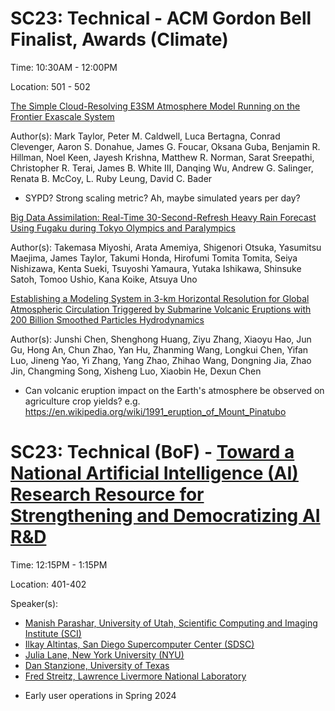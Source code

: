 # SC23: Technical - ACM Gordon Bell Finalist, Awards (Climate)

Time: 10:30AM - 12:00PM

Location: 501 - 502

[The Simple Cloud-Resolving E3SM Atmosphere Model Running on the Frontier Exascale System](https://sc23.conference-program.com/presentation/?id=gbv102&sess=sess298)

Author(s): Mark Taylor, Peter M. Caldwell, Luca Bertagna, Conrad Clevenger, Aaron S. Donahue, James G. Foucar, Oksana Guba, Benjamin R. Hillman, Noel Keen, Jayesh Krishna, 
Matthew R. Norman, Sarat Sreepathi, Christopher R. Terai, James B. White III, Danqing Wu, Andrew G. Salinger, Renata B. McCoy, L. Ruby Leung, David C. Bader

- SYPD? Strong scaling metric? Ah, maybe simulated years per day?


[Big Data Assimilation: Real-Time 30-Second-Refresh Heavy Rain Forecast Using Fugaku during Tokyo Olympics and Paralympics](https://sc23.conference-program.com/presentation/?id=gbv104&sess=sess298)

Author(s): Takemasa Miyoshi, Arata Amemiya, Shigenori Otsuka, Yasumitsu Maejima, James Taylor, Takumi Honda, Hirofumi Tomita Tomita, Seiya Nishizawa, Kenta Sueki, 
Tsuyoshi Yamaura, Yutaka Ishikawa, Shinsuke Satoh, Tomoo Ushio, Kana Koike, Atsuya Uno


[Establishing a Modeling System in 3-km Horizontal Resolution for Global Atmospheric Circulation Triggered by Submarine Volcanic Eruptions with 200 Billion Smoothed Particles Hydrodynamics](https://sc23.conference-program.com/presentation/?id=gbv103&sess=sess298)

Author(s): Junshi Chen, Shenghong Huang, Ziyu Zhang, Xiaoyu Hao, Jun Gu, Hong An, Chun Zhao, Yan Hu, Zhanming Wang, Longkui Chen, Yifan Luo, Jineng Yao, Yi Zhang, Yang Zhao, Zhihao Wang, Dongning Jia, Zhao Jin, Changming Song, Xisheng Luo, Xiaobin He, Dexun Chen

- Can volcanic eruption impact on the Earth's atmosphere be observed on agriculture crop yields? e.g. https://en.wikipedia.org/wiki/1991_eruption_of_Mount_Pinatubo


# SC23: Technical (BoF) - [Toward a National Artificial Intelligence (AI) Research Resource for Strengthening and Democratizing AI R&D](https://sc23.conference-program.com/presentation/?id=bof221&sess=sess352)

Time: 12:15PM - 1:15PM

Location: 401-402

Speaker(s):
- [Manish Parashar, University of Utah, Scientific Computing and Imaging Institute (SCI)](https://sc23.conference-program.com/presenter/?uid=219293)
- [Ilkay Altintas, San Diego Supercomputer Center (SDSC)](https://sc23.conference-program.com/presenter/?uid=725343)
- [Julia Lane, New York University (NYU)](https://sc23.conference-program.com/presenter/?uid=2429709291129793988)
- [Dan Stanzione, University of Texas](https://sc23.conference-program.com/presenter/?uid=346753)
- [Fred Streitz, Lawrence Livermore National Laboratory](https://sc23.conference-program.com/presenter/?uid=396343)

* Early user operations in Spring 2024
